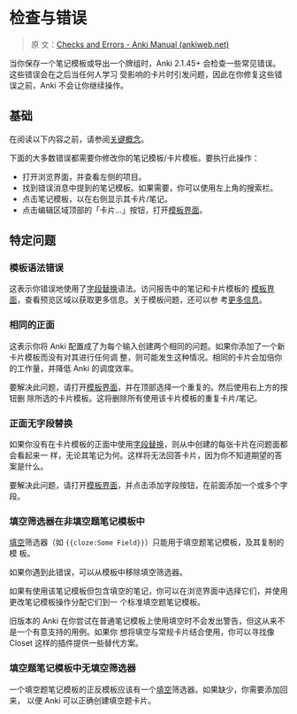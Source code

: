 # 检查与错误

> 原
> 文：[Checks and Errors - Anki Manual (ankiweb.net)](https://docs.ankiweb.net/templates/errors.html)

<!-- toc -->

当你保存一个笔记模板或导出一个牌组时，Anki 2.1.45+ 会检查一些常见错误。这些错误会在之后当任何人学习
受影响的卡片时引发问题，因此在你修复这些错误之前，Anki 不会让你继续操作。

## 基础

在阅读以下内容之前，请参阅[关键概念](../getting-started.md#关键概念)。

下面的大多数错误都需要你修改你的笔记模板/卡片模板。要执行此操作：

- 打开浏览界面，并查看左侧的项目。
- 找到错误消息中提到的笔记模板。如果需要，你可以使用左上角的搜索栏。
- 点击笔记模板，以在右侧显示其卡片/笔记。
- 点击编辑区域顶部的「卡片…」按钮，打开[模板界面](./intro.md#模板界面)。

## 特定问题

### 模板语法错误

这表示你错误地使用了[字段替换](./fields.md)语法。访问报告中的笔记和卡片模板的
[模板界面](./intro.md#模板界面)，查看预览区域以获取更多信息。关于模板问题，还可以参
考[更多信息](https://faqs.ankiweb.net/card-template-has-a-problem.html)。

### 相同的正面

这表示你将 Anki 配置成了为每个输入创建两个相同的问题。如果你添加了一个新卡片模板而没有对其进行任何调
整，则可能发生这种情况。相同的卡片会加倍你的工作量，并降低 Anki 的调度效率。

要解决此问题，请打开[模板界面](./intro.md#模板界面)，并在顶部选择一个重复的。然后使用右上方的按钮删
除所选的卡片模板。这将删除所有使用该卡片模板的重复卡片/笔记。

### 正面无字段替换

如果你没有在卡片模板的正面中使用[字段替换](./fields.md)，则从中创建的每张卡片在问题面都会看起来一
样，无论其笔记为何。这样将无法回答卡片，因为你不知道期望的答案是什么。

要解决此问题，请打开[模板界面](./intro.md#模板界面)，并点击添加字段按钮，在前面添加一个或多个字段。

### 填空筛选器在非填空题笔记模板中

[填空](../editing.md#填空题)筛选器（如 `{{cloze:Some Field}}`）只能用于填空题笔记模板，及其复制的模
板。

如果你遇到此错误，可以从模板中移除填空筛选器。

如果有使用该笔记模板但包含填空的笔记，你可以在浏览界面中选择它们，并使用更改笔记模板操作分配它们到一
个标准填空题笔记模板。

旧版本的 Anki 在你尝试在普通笔记模板上使用填空时不会发出警告，但这从来不是一个有意支持的用例。如果你
想将填空与常规卡片结合使用，你可以寻找像 Closet 这样的插件提供一些替代方案。

### 填空题笔记模板中无填空筛选器

一个填空题笔记模板的正反模板应该有一个[填空](../editing.md#填空题)筛选器。如果缺少，你需要添加回来，
以便 Anki 可以正确创建填空题卡片。
